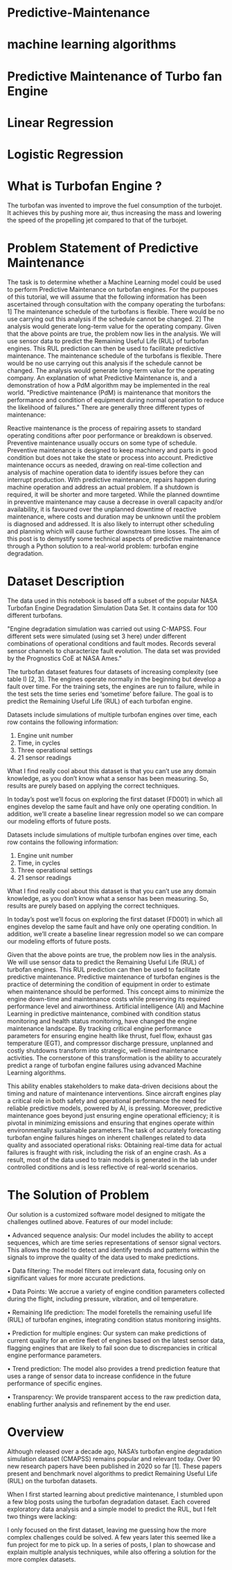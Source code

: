 # Predictive-Maintenance
# machine learning algorithms
# Predictive Maintenance of Turbo fan Engine
# Linear Regression 
# Logistic Regression

# What is Turbofan Engine ?
The turbofan was invented to improve the fuel consumption of the turbojet. It achieves this by pushing more air, thus increasing the mass and lowering the speed of the propelling jet compared to that of the turbojet.
# Problem Statement of Predictive Maintenance
The task is to determine whether a Machine Learning model could be used to perform Predictive Maintenance on turbofan engines. For the purposes of this tutorial, we will assume that the following information has been ascertained through consultation with the company operating the turbofans:
1] The maintenance schedule of the turbofans is flexible. There would be no use carrying out this analysis if the schedule cannot be changed.
2] The analysis would generate long-term value for the operating company.
Given that the above points are true, the problem now lies in the analysis. We will use sensor data to predict the Remaining Useful Life (RUL) of turbofan engines. This RUL prediction can then be used to facilitate predictive maintenance.
The maintenance schedule of the turbofans is flexible. There would be no use carrying out this analysis if the schedule cannot be changed.
The analysis would generate long-term value for the operating company.
An explanation of what Predictive Maintenance is, and a demonstration of how a PdM algorithm may be implemented in the real world.
"Predictive maintenance (PdM) is maintenance that monitors the performance and condition of equipment during normal operation to reduce the likelihood of failures."
There are generally three different types of maintenance:

Reactive maintenance is the process of repairing assets to standard operating conditions after poor performance or breakdown is observed.
Preventive maintenance usually occurs on some type of schedule. Preventive maintenance is designed to keep machinery and parts in good condition but does not take the state or process into account.
Predictive maintenance occurs as needed, drawing on real-time collection and analysis of machine operation data to identify issues before they can interrupt production. With predictive maintenance, repairs happen during machine operation and address an actual problem. If a shutdown is required, it will be shorter and more targeted.
While the planned downtime in preventive maintenance may cause a decrease in overall capacity and/or availability, it is favoured over the unplanned downtime of reactive maintenance, where costs and duration may be unknown until the problem is diagnosed and addressed. It is also likely to interrupt other scheduling and planning which will cause further downstream time losses.
The aim of this post is to demystify some technical aspects of predictive maintenance through a Python solution to a real-world problem: turbofan engine degradation.

# Dataset Description
The data used in this notebook is based off a subset of the popular NASA Turbofan Engine Degradation Simulation Data Set. It contains data for 100 different turbofans.

"Engine degradation simulation was carried out using C-MAPSS. Four different sets were simulated (using set 3 here) under different combinations of operational conditions and fault modes. Records several sensor channels to characterize fault evolution. The data set was provided by the Prognostics CoE at NASA Ames."

The turbofan dataset features four datasets of increasing complexity (see table I) [2, 3]. The engines operate normally in the beginning but develop a fault over time. For the training sets, the engines are run to failure, while in the test sets the time series end ‘sometime’ before failure. The goal is to predict the Remaining Useful Life (RUL) of each turbofan engine.

Datasets include simulations of multiple turbofan engines over time, each row contains the following information:
1. Engine unit number
2. Time, in cycles
3. Three operational settings
4. 21 sensor readings

What I find really cool about this dataset is that you can’t use any domain knowledge, as you don’t know what a sensor has been measuring. So, results are purely based on applying the correct techniques.

In today’s post we’ll focus on exploring the first dataset (FD001) in which all engines develop the same fault and have only one operating condition. In addition, we’ll create a baseline linear regression model so we can compare our modeling efforts of future posts.

Datasets include simulations of multiple turbofan engines over time, each row contains the following information:
1. Engine unit number
2. Time, in cycles
3. Three operational settings
4. 21 sensor readings

What I find really cool about this dataset is that you can’t use any domain knowledge, as you don’t know what a sensor has been measuring. So, results are purely based on applying the correct techniques.

In today’s post we’ll focus on exploring the first dataset (FD001) in which all engines develop the same fault and have only one operating condition. In addition, we’ll create a baseline linear regression model so we can compare our modeling efforts of future posts.


Given that the above points are true, the problem now lies in the analysis. We will use sensor data to predict the Remaining Useful Life (RUL) of turbofan engines. This RUL prediction can then be used to facilitate predictive maintenance.
Predictive maintenance of turbofan engines is the practice of determining the condition of equipment in order to estimate when maintenance should be performed. This concept aims to minimize the engine down-time and maintenance costs while preserving its required performance level and airworthiness. Artificial intelligence (AI) and Machine Learning in predictive maintenance, combined with condition status monitoring and health status monitoring, have changed the engine maintenance landscape. By tracking critical engine performance parameters for ensuring engine health like thrust, fuel flow, exhaust gas temperature (EGT), and compressor discharge pressure, unplanned and costly shutdowns transform into strategic, well-timed maintenance activities. The cornerstone of this transformation is the ability to accurately predict a range of turbofan engine failures using advanced Machine Learning algorithms.

This ability enables stakeholders to make data-driven decisions about the timing and nature of maintenance interventions. Since aircraft engines play a critical role in both safety and operational performance the need for reliable predictive models, powered by AI, is pressing. Moreover, predictive maintenance goes beyond just ensuring engine operational efficiency; it is pivotal in minimizing emissions and ensuring that engines operate within environmentally sustainable parameters.The task of accurately forecasting turbofan engine failures hinges on inherent challenges related to data quality and associated operational risks:
Obtaining real-time data for actual failures is fraught with risk, including the risk of an engine crash. As a result, most of the data used to train models is generated in the lab under controlled conditions and is less reflective of real-world scenarios.
# The Solution of Problem 
Our solution is a customized software model designed to mitigate the challenges outlined above. Features of our model include:

• Advanced sequence analysis: Our model includes the ability to accept sequences, which are time series representations of sensor signal vectors. This allows the model to detect and identify trends and patterns within the signals to improve the quality of the data used to make predictions.

• Data filtering: The model filters out irrelevant data, focusing only on significant values for more accurate predictions.

• Data Points: We accrue a variety of engine condition parameters collected during the flight, including pressure, vibration, and oil temperature.

• Remaining life prediction: The model foretells the remaining useful life (RUL) of turbofan engines, integrating condition status monitoring insights.

• Prediction for multiple engines: Our system can make predictions of current quality for an entire fleet of engines based on the latest sensor data, flagging engines that are likely to fail soon due to discrepancies in critical engine performance parameters.

• Trend prediction: The model also provides a trend prediction feature that uses a range of sensor data to increase confidence in the future performance of specific engines.

• Transparency: We provide transparent access to the raw prediction data, enabling further analysis and refinement by the end user.
# Overview
Although released over a decade ago, NASA’s turbofan engine degradation simulation dataset (CMAPSS) remains popular and relevant today. Over 90 new research papers have been published in 2020 so far [1]. These papers present and benchmark novel algorithms to predict Remaining Useful Life (RUL) on the turbofan datasets.

When I first started learning about predictive maintenance, I stumbled upon a few blog posts using the turbofan degradation dataset. Each covered exploratory data analysis and a simple model to predict the RUL, but I felt two things were lacking:

I only focused on the first dataset, leaving me guessing how the more complex challenges could be solved.
A few years later this seemed like a fun project for me to pick up. In a series of posts, I plan to showcase and explain multiple analysis techniques, while also offering a solution for the more complex datasets.
